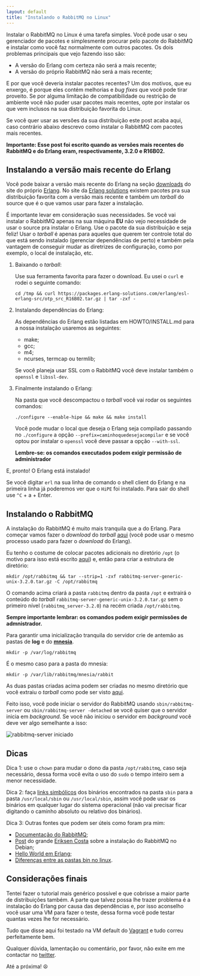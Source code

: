 ```yaml
---
layout: default
title: "Instalando o RabbitMQ no Linux"
---
```


Instalar o RabbitMQ no Linux é uma tarefa simples. Você pode usar o seu gerenciador de pacotes e simplesmente procurar pelo pacote do RabbitMQ e instalar como você faz normalmente com outros pacotes. Os dois problemas principais que vejo fazendo isso são:

* A versão do Erlang com certeza não será a mais recente;
* A versão do próprio RabbitMQ não será a mais recente;

E por que você deveria instalar pacotes recentes? Um dos motivos, que eu enxergo, é porque eles contém melhorias e *bug fixes* que você pode tirar proveito. Se por alguma limitação de compatibilidade ou restrição de ambiente você não puder usar pacotes mais recentes, opte por instalar os que vem inclusos na sua distribuição favorita do Linux.

Se você quer usar as versões da sua distribuição este post acaba aqui, caso contrário abaixo descrevo como instalar o RabbitMQ com pacotes mais recentes.

**Importante: Esse post foi escrito quando as versões mais recentes do RabbitMQ e do Erlang eram, respectivamente, 3.2.0 e R16B02.**

## Instalando a versão mais recente do Erlang ##

Você pode baixar a versão mais recente do Erlang na seção [downloads](http://www.erlang.org/download.html) do site do próprio [Erlang](http://www.erlang.com). No site da [Erlang solutions](https://www.erlang-solutions.com/downloads/download-erlang-otp) existem pacotes pra sua distribuição favorita com a versão mais recente e também um *tarball* do source que é o que vamos usar para fazer a instalação.

É importante levar em consideração suas necessidades. Se você vai instalar o RabbitMQ apenas na sua máquina **EU** não vejo necessidade de usar o source pra instalar o Erlang. Use o pacote da sua distribuição e seja feliz! Usar o *tarball* é apenas para aqueles que querem ter controle total do que está sendo instalado (gerenciar dependências de perto) e também pela vantagem de conseguir mudar as diretrizes de configuração, como por exemplo, o local de instalação, etc.

1. Baixando o *tarball*:

   Use sua ferramenta favorita para fazer o download. Eu usei o ```curl``` e rodei o seguinte comando:

   ```cd /tmp && curl https://packages.erlang-solutions.com/erlang/esl-erlang-src/otp_src_R16B02.tar.gz | tar -zxf -```

2. Instalando dependências do Erlang:

   As dependências do Erlang estão listadas em HOWTO/INSTALL.md para a nossa instalação usaremos as seguintes:

   * make;
   * gcc;
   * m4;
   * ncurses, termcap ou termlib;

   Se você planeja usar SSL com o RabbitMQ você deve instalar também o ```openssl``` e ```libssl-dev```.

3. Finalmente instalando o Erlang:

   Na pasta que você descompactou o *tarball* você vai rodar os seguintes comandos:

   ```./configure --enable-hipe && make && make install```

   Você pode mudar o local que deseja o Erlang seja compilado passando no ```./configure``` a opção ```--prefix=caminhoquedesejacompilar``` e se você optou por instalar o ```openssl``` você deve passar a opção ```--with-ssl```.

   **Lembre-se: os comandos executados podem exigir permissão de administrador**

E, pronto! O Erlang está instalado!

Se você digitar ```erl``` na sua linha de comando o shell client do Erlang e na primeira linha já poderemos ver que o ```HiPE``` foi instalado. Para sair do shell use ```^C``` + a + Enter. 

## Instalando o RabbitMQ ##

A instalação do RabbitMQ é muito mais tranquila que a do Erlang. Para começar vamos fazer o *download* do *tarball* [aqui](http://www.rabbitmq.com/releases/rabbitmq-server/v3.2.0/rabbitmq-server-generic-unix-3.2.0.tar.gz) (você pode usar o mesmo processo usado para fazer o *download* do Erlang).

Eu tenho o costume de colocar pacotes adicionais no diretório ```/opt``` (o motivo para isso está escrito [aqui](http://www.linuxtopia.org/online_books/linux_beginner_books/linux_filesystem/opt.html)) e, então para criar a estrutura de diretório:

 ```mkdir /opt/rabbitmq && tar --strip=1 -zxf rabbitmq-server-generic-unix-3.2.0.tar.gz -C /opt/rabbitmq```

O comando acima criará a pasta ```rabbitmq``` dentro da pasta ```/opt``` e extrairá o conteúdo do *tarball* ```rabbitmq-server-generic-unix-3.2.0.tar.gz``` sem o primeiro nível (```rabbitmq_server-3.2.0```) na recém criada ```/opt/rabbitmq```.

**Sempre importante lembrar: os comandos podem exigir permissões de admnistrador.**

Para garantir uma inicialização tranquila do servidor crie de antemão as pastas de **log** e do **[mnesia](http://www.erlang.org/doc/man/mnesia.html)**.

```mkdir -p /var/log/rabbitmq```

É o mesmo caso para a pasta do mnesia:

```mkdir -p /var/lib/rabbitmq/mnesia/rabbit```

As duas pastas criadas acima podem ser criadas no mesmo diretório que você extraiu o *tarball* como pode ser visto [aqui](http://www.rabbitmq.com/relocate.html).

Feito isso, você pode iniciar o servidor do RabbitMQ usando ```sbin/rabbitmq-server``` ou ```sbin/rabbitmq-server -detached``` se você quiser que o servidor inicia em *background*. Se você não iniciou o servidor em *background* você deve ver algo semelhante a isso:

![rabbitmq-server iniciado](http://i.imgur.com/ttXQCDP.png?1)

## Dicas ##

Dica 1: use o ```chown``` para mudar o dono da pasta ```/opt/rabbitmq```, caso seja necessário, dessa forma você evita o uso do ```sudo``` o tempo inteiro sem a menor necessidade.

Dica 2: faça [links simbólicos](http://www.cyberciti.biz/tips/understanding-unixlinux-symbolic-soft-and-hard-links.html) dos binários encontrados na pasta ```sbin``` para a pasta ```/usr/local/sbin``` ou ```/usr/local/sbin```, assim você pode usar os binários em qualquer lugar do sistema operacional (não vai precisar ficar digitando o caminho absoluto ou relativo dos binários).

Dica 3: Outras fontes que podem ser úteis como foram pra mim:

* [Documentação do RabbitMQ](http://www.rabbitmq.com/install-generic-unix.html);
* [Post](http://blog.eriksen.com.br/pt-br/instalar-rabbitmq-com-ultima-versao-erlang-no-debian) do grande [Eriksen Costa](https://twitter.com/eriksencosta) sobre a instalação do RabbitMQ no Debian;
* [Hello World em Erlang](http://dsingleton.co.uk/blog/erlang-beginners-tutorial);
* [Diferenças entre as pastas bin no linux](http://superuser.com/questions/325194/what-are-the-meanings-of-usr-sbin-usr-local-sbin-and-usr-local-bin).

## Considerações finais ##

Tentei fazer o tutorial mais genérico possível e que cobrisse a maior parte de distribuições também. A parte que talvez possa lhe trazer problema é a instalação do Erlang por causa das dependências e, por isso aconselho você usar uma VM para fazer o teste, dessa forma você pode testar quantas vezes lhe for necessário.

Tudo que disse aqui foi testado na VM default do [Vagrant](http://www.vagrantup.com/) e tudo correu perfeitamente bem.

Qualquer dúvida, lamentação ou comentário, por favor, não exite em me contactar no [twitter](https://twitter.com/nelsonsar).

Até a próxima! ☮
